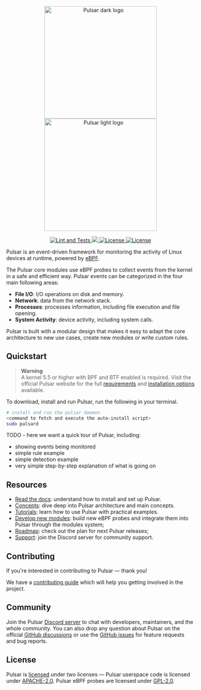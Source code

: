 <div align="center">
  <img width="300" src="res/pulsar-logo-black.png#gh-light-mode-only" alt="Pulsar dark logo">
  <img width="300" src="res/pulsar-logo-white.png#gh-dark-mode-only" alt="Pulsar light logo">

  <p>
    <a href="https://github.com/Exein-io/pulsar/actions/workflows/test.yml">
      <img src="https://github.com/Exein-io/pulsar/actions/workflows/test.yml/badge.svg?branch=main" alt="Lint and Tests">
    </a>
    <a href="https://discord.gg/ZrySDqhBtZ"><img src="https://img.shields.io/discord/986983233256321075?color=%2331c753&logo=discord">
    <a href="https://opensource.org/licenses/Apache-2.0">
      <img src="https://img.shields.io/badge/License-Apache_2.0-blue.svg" alt="License">
      <img src="https://img.shields.io/badge/License-GPL--2.0-blue.svg" alt="License">
    </a>
  </p>
</div>

Pulsar is an event-driven framework for monitoring the activity of Linux devices at runtime, powered by [eBPF](https://ebpf.io/). 

The Pulsar core modules use eBPF probes to collect events from the kernel in a safe and efficient way. Pulsar events can be categorized in the four main following areas:

- **File I/O**: I/O operations on disk and memory.
- **Network**: data from the network stack.
- **Processes**: processes information, including file execution and file opening.
- **System Activity**: device activity, including system calls.

Pulsar is built with a modular design that makes it easy to adapt the core architecture to new use cases, create new modules or write custom rules.

## Quickstart

> **Warning**  
> A kernel 5.5 or higher with BPF and BTF enabled is required. Visit the official Pulsar website for the full [requirements](https://pulsar.sh/docs/requirements) and [installation options](https://pulsar.sh/docs/installation) available.

To download, install and run Pulsar, run the following in your terminal.

```sh
# install and run the pulsar daemon
<command to fetch and execute the auto-install script>
sudo pulsard
```

TODO - here we want a quick tour of Pulsar, including:
- showing events being monitored
- simple rule example
- simple detection example
- very simple step-by-step explanation of what is going on

## Resources

- [Read the docs](https://pulsar.sh/docs): understand how to install and set up Pulsar.
- [Concepts](https://pulsar.sh/docs/concepts): dive deep into Pulsar architecture and main concepts.
- [Tutorials](https://pulsar.sh/docs/tutorial): learn how to use Pulsar with practical examples.
- [Develop new modules](https://github.com/Exein-io/pulsar/blob/main/bpf-common/ProbeTutorial.md): build new eBPF probes and integrate them into Pulsar through the modules system;
- [Roadmap](https://github.com/Exein-io/projects/6): check out the plan for next Pulsar releases;
- [Support](https://discord.gg/MQgaTPef7a): join the Discord server for community support.


## Contributing

If you're interested in contributing to Pulsar — thank you!

We have a [contributing guide](CONTRIBUTING.md) which will help you getting involved in the project.

## Community

Join the Pulsar [Discord server](https://discord.gg/MQgaTPef7a) to chat with developers, maintainers, and the whole community. You can also drop any question about Pulsar on the official [GitHub discussions](https://github.com/Exein-io/pulsar/discussions) or use the [GitHub issues](https://github.com/Exein-io/pulsar/issues) for feature requests and bug reports.

## License

Pulsar is [licensed](./LICENSE) under two licenses — Pulsar userspace code is licensed under [APACHE-2.0](./LICENSES/LICENSE-APACHE-2.0). Pulsar eBPF probes are licensed under [GPL-2.0](./LICENSES/LICENSE-GPL-2.0).

